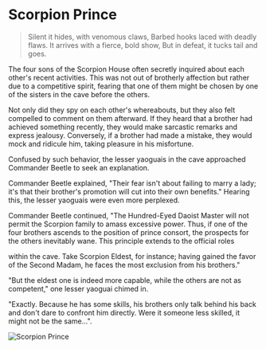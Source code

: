 # Scorpion Prince

> Silent it hides, with venomous claws,
> Barbed hooks laced with deadly flaws.
> It arrives with a fierce, bold show,
> But in defeat, it tucks tail and goes.

The four sons of the Scorpion House often secretly inquired about each
other's recent activities. This was not out of brotherly affection but rather
due to a competitive spirit, fearing that one of them might be chosen by
one of the sisters in the cave before the others.

Not only did they spy on each other's whereabouts, but they also felt
compelled to comment on them afterward. If they heard that a brother
had achieved something recently, they would make sarcastic remarks and
express jealousy. Conversely, if a brother had made a mistake, they would
mock and ridicule him, taking pleasure in his misfortune.

Confused by such behavior, the lesser yaoguais in the cave approached
Commander Beetle to seek an explanation.

Commander Beetle explained, "Their fear isn't about failing to marry a
lady; it's that their brother's promotion will cut into their own benefits."
Hearing this, the lesser yaoguais were even more perplexed.

Commander Beetle continued, "The Hundred-Eyed Daoist Master will
not permit the Scorpion family to amass excessive power. Thus, if one of
the four brothers ascends to the position of prince consort, the prospects
for the others inevitably wane. This principle extends to the official roles

within the cave. Take Scorpion Eldest, for instance; having gained the
favor of the Second Madam, he faces the most exclusion from his
brothers."

"But the eldest one is indeed more capable, while the others are not as
competent," one lesser yaoguai chimed in.

"Exactly. Because he has some skills, his brothers only talk behind his back
and don't dare to confront him directly. Were it someone less skilled, it
might not be the same...".

![Scorpion Prince](/image-20240827220216280.png)